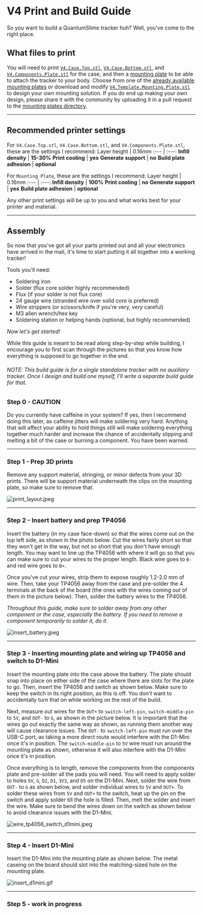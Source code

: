 # V4 Print and Build Guide
So you want to build a QuantumSlime tracker huh? Well, you've come to the right place.

## What files to print
You will need to print [`V4.Case.Top.stl`](https://github.com/Quantum-Red/QuantumSlimes/blob/main/V4/V4.Case.Top.stl), [`V4.Case.Bottom.stl`](https://github.com/Quantum-Red/QuantumSlimes/blob/main/V4/V4.Case.Bottom.stl), and [`V4.Components.Plate.stl`](https://github.com/Quantum-Red/QuantumSlimes/blob/main/V4/V4.Components.Plate.stl) for the case, and then a [mounting plate](https://github.com/Quantum-Red/QuantumSlimes/tree/main/V4/Mounting%20Plates) to be able to attach the tracker to your body. Choose from one of the [already available mounting plates](https://github.com/Quantum-Red/QuantumSlimes/tree/main/V4/Mounting%20Plates) or download and modify [`V4.Template.Mounting.Plate.stl`](https://github.com/Quantum-Red/QuantumSlimes/blob/main/V4/Mounting%20Plates/V4.Template.Mounting.Plate.stl) to design your own mounting solution. If you do end up making your own design, please share it with the community by uploading it in a pull request to the [mounting plates directory](https://github.com/Quantum-Red/QuantumSlimes/tree/main/V4/Mounting%20Plates).

___

## Recommended printer settings
For `V4.Case.Top.stl`, `V4.Case.Bottom.stl`, and `V4.Components.Plate.stl`, these are the settings I recommend:
Layer height | 0.16mm
:--- | :---:
**Infill density** | **15-30%**
**Print cooling** | **yes**
**Generate support** | **no**
**Build plate adhesion** | **optional**

For `Mounting Plate`, these are the settings I recommend:
Layer height | 0.16mm
:--- | :---:
**Infill density** | **100%**
**Print cooling** | **no**
**Generate support** | **yes**
**Build plate adhesion** | **optional**

Any other print settings will be up to you and what works best for your printer and material.

___

## Assembly
So now that you've got all your parts printed out and all your electronics have arrived in the mail, it's time to start putting it all together into a working tracker!

Tools you'll need:
- Soldering iron
- Solder (flux core solder highly recommended)
- Flux (if your solder is not flux core)
- 24 gauge wire (stranded wire over solid core is preferred)
- Wire strippers (or scissors/knife if you're very, *very* careful)
- M3 allen wrench/hex key
- Soldering station or helping hands (optional, but highly recommended)

_Now let's get started!_

While this guide is meant to be read along step-by-step while building, I encourage you to first scan through the pictures so that you know how everything is supposed to go together in the end.

###### NOTE: This build guide is for a single standalone tracker with no auxiliary tracker. Once I design and build one myself, I'll write a separate build guide for that.

### Step 0 - CAUTION
Do you currently have caffeine in your system? If yes, then I recommend doing this later, as caffeine jitters will make soldering very hard. Anything that will affect your ability to hold things still will make soldering everything together much harder and increase the chance of accidentally slipping and melting a bit of the case or burning a component. You have been warned.

___

### Step 1 - Prep 3D prints
Remove any support material, stringing, or minor defects from your 3D prints. There will be support material underneath the clips on the mounting plate, so make sure to remove that.

![print_layout.jpeg](https://github.com/Quantum-Red/QuantumSlimes/blob/main/Misc/Build%20Guide%20Photos/print_layout.jpeg "print_layout.jpeg")

___

### Step 2 - Insert battery and prep TP4056
Insert the battery (in my case face-down) so that the wires come out on the top left side, as shown in the photo below. Cut the wires fairly short so that they won't get in the way, but not so short that you don't have enough length. You may want to line up the TP4056 with where it will go so that you can make sure to cut your wires to the proper length. Black wire goes to `B-` and red wire goes to `B+`.

Once you've cut your wires, strip them to expose roughly 1.2-2.0 mm of wire. Then, take your TP4056 away from the case and pre-solder the 4 terminals at the back of the board (the ones with the wires coming out of them in the picture below). Then, solder the battery wires to the TP4056.

*Throughout this guide, make sure to solder away from any other component or the case, especially the battery. If you need to remove a component temporarily to solder it, do it.*

![insert_battery.jpeg](https://github.com/Quantum-Red/QuantumSlimes/blob/main/Misc/Build%20Guide%20Photos/insert_battery.jpeg "insert_battery.jpeg")

___

### Step 3 - Inserting mounting plate and wiring up TP4056 and switch to D1-Mini
Insert the mounting plate into the case above the battery. The plate should snap into place on either side of the case where there are slots for the plate to go. Then, insert the TP4056 and switch as shown below. Make sure to keep the switch in its right position, as this is off. You don't want to accidentally turn that on while working on the rest of the build.

Next, measure out wires for the `OUT+` to `switch-left-pin`, `switch-middle-pin` to `5V`, and `OUT-` to `G`, as shown in the picture below. It is important that the wires go out exactly the same way as shown, as running them another way will cause clearance issues. The `OUT-` to `switch-left-pin` must run over the USB-C port, as taking a more direct route would interfere with the D1-Mini once it's in position. The `switch-middle-pin` to `5V` wire must run around the mounting plate as shown, otherwise it will also interfere with the D1-Mini once it's in position.

Once everything is to length, remove the components from the components plate and pre-solder all the pads you will need. You will need to apply solder to holes `5V`, `G`, `D2`, `D1`, `3V3`, and `D5` on the D1-Mini. Next, solder the wire from `OUT-` to `G` as shown below, and solder individual wires to `5V` and `OUT+`. To solder these wires from `5V` and `OUT+` to the switch, heat up the pin on the switch and apply solder till the hole is filled. Then, melt the solder and insert the wire. Make sure to bend the wires down on the switch as shown below to avoid clearance issues with the D1-Mini.

![wire_tp4056_switch_d1mini.jpeg](https://github.com/Quantum-Red/QuantumSlimes/blob/main/Misc/Build%20Guide%20Photos/wire_tp4056_switch_d1mini.jpeg "wire_tp4056_switch_d1mini.jpeg")

___

### Step 4 - Insert D1-Mini
Insert the D1-Mini into the mounting plate as shown below. The metal caseing on the board should slot into the matching-sized hole on the mounting plate.

![insert_d1mini.gif](https://github.com/Quantum-Red/QuantumSlimes/blob/main/Misc/Build%20Guide%20Photos/insert_d1mini.gif "insert_d1mini.gif")

___

### Step 5 - work in progress
